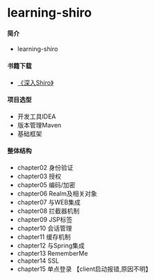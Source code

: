 # learning-shiro

#### 简介
 * learning-shiro
 
#### 书籍下载
 * <a href="http://download.csdn.net/download/it_lyd/10202852" target="_blank">《深入Shiro》</a>

#### 项目选型
* 开发工具IDEA
* 版本管理Maven
* 基础框架 

#### 整体结构
 *  chapter02 身份验证
 *  chapter03 授权
 *  chapter05 编码/加密
 *  chapter06 Realm及相关对象
 *  chapter07 与WEB集成
 *  chapter08 拦截器机制
 *  chapter09 JSP标签
 *  chapter10 会话管理
 *  chapter11 缓存机制
 *  chapter12 与Spring集成
 *  chapter13 RememberMe
 *  chapter14 SSL
 *  chapter15 单点登录 【client启动报错,原因不明】

